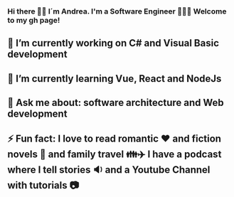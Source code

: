 ### Hi there 👋🏾 I´m Andrea. I'm a Software Engineer 👩🏾‍💻 Welcome to my gh page!
## 🔭 I’m currently working on C# and Visual Basic development
## 🌱 I’m currently learning Vue, React and NodeJs
## 💬 Ask me about: software architecture and Web development
## ⚡ Fun fact: I love to read romantic ❤️ and fiction novels 📖 and family travel 👪✈️ I have a podcast where I tell stories 🔉 and a Youtube Channel with tutorials 📷

<!--
**andrea2811/andrea2811** is a ✨ _special_ ✨ repository because its `README.md` (this file) appears on your GitHub profile.

Here are some ideas to get you started:

- 🔭 I’m currently working on ...
- 🌱 I’m currently learning ...
- 👯 I’m looking to collaborate on ...
- 🤔 I’m looking for help with ...
- 💬 Ask me about ...
- 📫 How to reach me: ...
- 😄 Pronouns: ...
- ⚡ Fun fact: ...
-->
